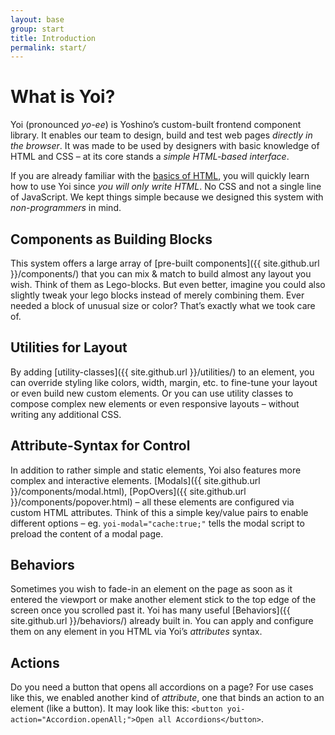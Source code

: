 ```yaml
---
layout: base
group: start
title: Introduction
permalink: start/
---
```


# What is Yoi?

<p class="intro">Yoi (pronounced <i>yo-ee</i>) is Yoshino’s custom-built frontend component library. It enables our team to design, build and test web pages <i>directly in the browser</i>. It was made to be used by designers with basic knowledge of HTML and CSS – at its core stands a <i>simple HTML-based interface</i>.</p>

If you are already familiar with the [basics of HTML](https://developer.mozilla.org/en-US/docs/Learn/Getting_started_with_the_web/HTML_basics), you will quickly learn how to use Yoi since _you will only write HTML_. No CSS and not a single line of JavaScript. We kept things simple because we designed this system with _non-programmers_ in mind.

## Components as Building Blocks

This system offers a large array of [pre-built components]({{ site.github.url }}/components/) that you can mix & match to build almost any layout you wish. Think of them as Lego-blocks. But even better, imagine you could also slightly tweak your lego blocks instead of merely combining them. Ever needed a block of unusual size or color? That’s exactly what we took care of.

## Utilities for Layout

By adding [utility-classes]({{ site.github.url }}/utilities/) to an element, you can override styling like colors, width, margin, etc. to fine-tune your layout or even build new custom elements. Or you can use utility classes to compose complex new elements or even responsive layouts – without writing any additional CSS.

## Attribute-Syntax for Control

In addition to rather simple and static elements, Yoi also features more complex and interactive elements. [Modals]({{ site.github.url }}/components/modal.html), [PopOvers]({{ site.github.url }}/components/popover.html) – all these elements are configured via custom HTML attributes. Think of this a simple key/value pairs to enable different options – eg. `yoi-modal="cache:true;"` tells the modal script to preload the content of a modal page.

## Behaviors

Sometimes you wish to fade-in an element on the page as soon as it entered the viewport or make another element stick to the top edge of the screen once you scrolled past it. Yoi has many useful [Behaviors]({{ site.github.url }}/behaviors/) already built in. You can apply and configure them on any element in you HTML via Yoi’s _attributes_ syntax.

## Actions

Do you need a button that opens all accordions on a page? For use cases like this, we enabled another kind of _attribute_, one that binds an action to an element (like a button). It may look like this: `<button yoi-action="Accordion.openAll;">Open all Accordions</button>`.
